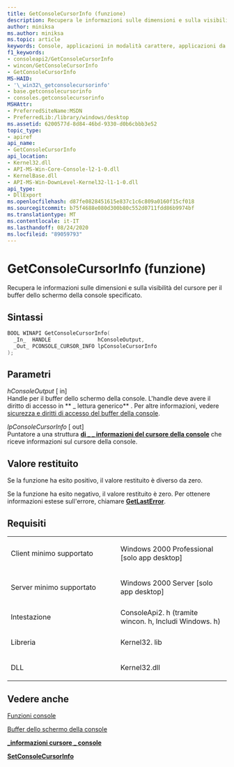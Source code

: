 ```yaml
---
title: GetConsoleCursorInfo (funzione)
description: Recupera le informazioni sulle dimensioni e sulla visibilità del cursore per il buffer dello schermo della console specificato.
author: miniksa
ms.author: miniksa
ms.topic: article
keywords: Console, applicazioni in modalità carattere, applicazioni da riga di comando, applicazioni Terminal, API console
f1_keywords:
- consoleapi2/GetConsoleCursorInfo
- wincon/GetConsoleCursorInfo
- GetConsoleCursorInfo
MS-HAID:
- '\_win32\_getconsolecursorinfo'
- base.getconsolecursorinfo
- consoles.getconsolecursorinfo
MSHAttr:
- PreferredSiteName:MSDN
- PreferredLib:/library/windows/desktop
ms.assetid: 6200577d-8d84-46bd-9330-d0b6cbbb3e52
topic_type:
- apiref
api_name:
- GetConsoleCursorInfo
api_location:
- Kernel32.dll
- API-MS-Win-Core-Console-l2-1-0.dll
- KernelBase.dll
- API-MS-Win-DownLevel-Kernel32-l1-1-0.dll
api_type:
- DllExport
ms.openlocfilehash: d87fe0828451615e837c1c6c809a0160f15cf018
ms.sourcegitcommit: b75f4688e080d300b80c552d0711fdd86b9974bf
ms.translationtype: MT
ms.contentlocale: it-IT
ms.lasthandoff: 08/24/2020
ms.locfileid: "89059793"
---
```

# <a name="getconsolecursorinfo-function"></a>GetConsoleCursorInfo (funzione)


Recupera le informazioni sulle dimensioni e sulla visibilità del cursore per il buffer dello schermo della console specificato.

<a name="syntax"></a>Sintassi
------

```C
BOOL WINAPI GetConsoleCursorInfo(
  _In_  HANDLE               hConsoleOutput,
  _Out_ PCONSOLE_CURSOR_INFO lpConsoleCursorInfo
);
```

<a name="parameters"></a>Parametri
----------

*hConsoleOutput* \[ in\]  
Handle per il buffer dello schermo della console. L'handle deve avere il diritto di accesso in ** \_ lettura generico** . Per altre informazioni, vedere [sicurezza e diritti di accesso del buffer della console](console-buffer-security-and-access-rights.md).

*lpConsoleCursorInfo* \[ out\]  
Puntatore a una struttura [**di \_ \_ informazioni del cursore della console**](console-cursor-info-str.md) che riceve informazioni sul cursore della console.

<a name="return-value"></a>Valore restituito
------------

Se la funzione ha esito positivo, il valore restituito è diverso da zero.

Se la funzione ha esito negativo, il valore restituito è zero. Per ottenere informazioni estese sull'errore, chiamare [**GetLastError**](https://msdn.microsoft.com/library/windows/desktop/ms679360).

<a name="requirements"></a>Requisiti
------------

<table>
<colgroup>
<col width="50%" />
<col width="50%" />
</colgroup>
<tbody>
<tr class="odd">
<td><p>Client minimo supportato</p></td>
<td><p>Windows 2000 Professional [solo app desktop]</p></td>
</tr>
<tr class="even">
<td><p>Server minimo supportato</p></td>
<td><p>Windows 2000 Server [solo app desktop]</p></td>
</tr>
<tr class="odd">
<td><p>Intestazione</p></td>
<td>ConsoleApi2. h (tramite wincon. h, Includi Windows. h)</td>
</tr>
<tr class="even">
<td><p>Libreria</p></td>
<td>Kernel32. lib</td>
</tr>
<tr class="odd">
<td><p>DLL</p></td>
<td>Kernel32.dll</td>
</tr>
<tr class="even">
</tr>
<tr class="odd">
</tr>
<tr class="even">
</tr>
</tbody>
</table>

## <a name="span-idsee_alsospansee-also"></a><span id="see_also"></span>Vedere anche


[Funzioni console](console-functions.md)

[Buffer dello schermo della console](console-screen-buffers.md)

[**\_informazioni cursore \_ console**](console-cursor-info-str.md)

[**SetConsoleCursorInfo**](setconsolecursorinfo.md)

 

 




